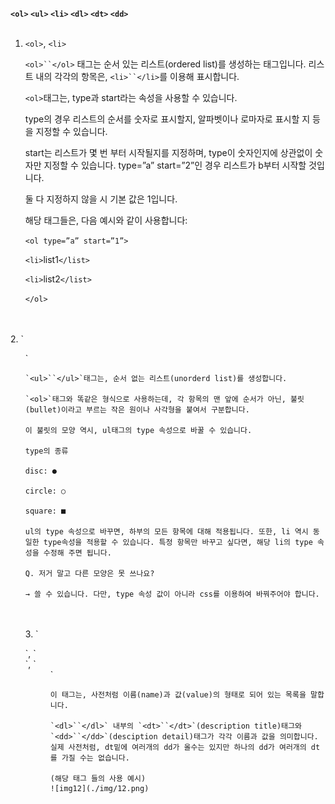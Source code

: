 **`<ol>`    `<ul>`    `<li>`    `<dl>`    `<dt>`    `<dd>`**
<br> 
<br> 
1. `<ol>`, `<li>`
    
    `<ol>``</ol>` 태그는 순서 있는 리스트(ordered list)를 생성하는 태그입니다. 리스트 내의 각각의 항목은, `<li>``</li>`를 이용해 표시합니다. 
    
    `<ol>`태그는, type과 start라는 속성을 사용할 수 있습니다. 
    
    type의 경우 리스트의 순서를 숫자로 표시할지, 알파벳이나 로마자로 표시할 지 등을 지정할 수 있습니다. 
    
    start는 리스트가 몇 번 부터 시작될지를 지정하며, type이 숫자인지에 상관없이 숫자만 지정할 수 있습니다. type=”a” start=”2”인 경우 리스트가 b부터 시작할 것입니다. 
    
    둘 다 지정하지 않을 시 기본 값은 1입니다.
    
    해당 태그들은, 다음 예시와 같이 사용합니다:
    
    `<ol type=”a” start=”1”>`
    
    `<li>`list1`</list>`
    
    `<li>`list2`</list>`
    
    `</ol>`
<br> 
<br>   
2. `<ul>`
    
    `<ul>``</ul>`태그는, 순서 없는 리스트(unorderd list)를 생성합니다.
    
    `<ol>`태그와 똑같은 형식으로 사용하는데, 각 항목의 맨 앞에 순서가 아닌, 불릿(bullet)이라고 부르는 작은 원이나 사각형을 붙여서 구분합니다.
    
    이 불릿의 모양 역시, ul태그의 type 속성으로 바꿀 수 있습니다. 
    
    type의 종류
    
    disc: ●
    
    circle: ○
    
    square: ■
    
    ul의 type 속성으로 바꾸면, 하부의 모든 항목에 대해 적용됩니다. 또한, li 역시 동일한 type속성을 적용할 수 있습니다. 특정 항목만 바꾸고 싶다면, 해당 li의 type 속성을 수정해 주면 됩니다.
    
    Q. 저거 말고 다른 모양은 못 쓰나요?
    
    → 쓸 수 있습니다. 다만, type 속성 값이 아니라 css를 이용하여 바꿔주어야 합니다. 
<br> 
<br>    
3. `<dl>`, `<dt>`, `<dd>`
    
    이 태그는, 사전처럼 이름(name)과 값(value)의 형태로 되어 있는 목록을 말합니다.
    
    `<dl>``</dl>` 내부의 `<dt>``</dt>`(description title)태그와 `<dd>``</dd>`(desciption detail)태그가 각각 이름과 값을 의미합니다. 실제 사전처럼, dt밑에 여러개의 dd가 올수는 있지만 하나의 dd가 여러개의 dt를 가질 수는 없습니다. 
    
    (해당 태그 들의 사용 예시)
	![img12](./img/12.png)